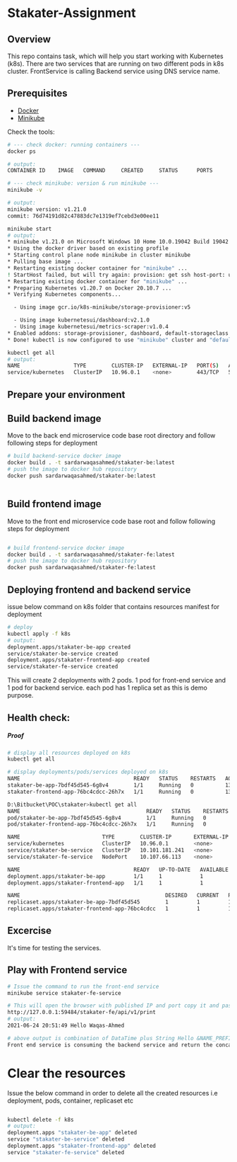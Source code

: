 # Stakater-Assignment
## Overview
This repo contains task, which will help you start working with Kubernetes (k8s). There are two services that are running on two different pods in k8s cluster. FrontService is calling Backend service using DNS service name. 

## Prerequisites
- [Docker](<https://docs.docker.com/>)
- [Minikube](<https://kubernetes.io/docs/tasks/tools/install-minikube/>)


Check the tools:

```bash
# --- check docker: running containers ---
docker ps

# output:
CONTAINER ID	IMAGE	COMMAND		CREATED		STATUS		PORTS		NAMES

# --- check minikube: version & run minikube ---
minikube -v

# output:
minikube version: v1.21.0
commit: 76d74191d82c47883dc7e1319ef7cebd3e00ee11

minikube start
# output:
* minikube v1.21.0 on Microsoft Windows 10 Home 10.0.19042 Build 19042
* Using the docker driver based on existing profile
* Starting control plane node minikube in cluster minikube
* Pulling base image ...
* Restarting existing docker container for "minikube" ...
! StartHost failed, but will try again: provision: get ssh host-port: unable to inspect a not running container to get SSH port
* Restarting existing docker container for "minikube" ...
* Preparing Kubernetes v1.20.7 on Docker 20.10.7 ...
* Verifying Kubernetes components...

  - Using image gcr.io/k8s-minikube/storage-provisioner:v5

  - Using image kubernetesui/dashboard:v2.1.0
  - Using image kubernetesui/metrics-scraper:v1.0.4
* Enabled addons: storage-provisioner, dashboard, default-storageclass
* Done! kubectl is now configured to use "minikube" cluster and "default" namespace by default

kubectl get all
# output:
NAME                 TYPE        CLUSTER-IP   EXTERNAL-IP   PORT(S)   AGE
service/kubernetes   ClusterIP   10.96.0.1    <none>        443/TCP   5d8h

```
## Prepare your environment

## Build backend image
Move to the back end microservice code base root directory and follow following steps for deployment
```bash
# build backend-service docker image
docker build . -t sardarwaqasahmed/stakater-be:latest
# push the image to docker hub repository
docker push sardarwaqasahmed/stakater-be:latest



```
## Build frontend image
Move to the front end microservice code base root and follow following steps for deployment
```bash

# build frontend-service docker image
docker build . -t sardarwaqasahmed/stakater-fe:latest
# push the image to docker hub repository
docker push sardarwaqasahmed/stakater-fe:latest


```

## Deploying frontend and backend service
issue below command on k8s folder that contains resources manifest for deployment
```bash
# deploy
kubectl apply -f k8s
# output:
deployment.apps/stakater-be-app created
service/stakater-be-service created
deployment.apps/stakater-frontend-app created
service/stakater-fe-service created
```

This will create 2 deployments with 2 pods. 1 pod for front-end service and 1 pod for backend service. each pod has 1 replica set as this is demo purpose.
## Health check:

##### Proof

```bash
# display all resources deployed on k8s
kubectl get all

# display deployments/pods/services deployed on k8s
NAME                                    READY   STATUS    RESTARTS   AGE
stakater-be-app-7bdf45d545-6g8v4        1/1     Running   0          13s
stakater-frontend-app-76bc4cdcc-26h7x   1/1     Running   0          13s

D:\Bitbucket\POC\stakater>kubectl get all
NAME                                        READY   STATUS    RESTARTS   AGE
pod/stakater-be-app-7bdf45d545-6g8v4        1/1     Running   0          17s
pod/stakater-frontend-app-76bc4cdcc-26h7x   1/1     Running   0          17s

NAME                          TYPE        CLUSTER-IP       EXTERNAL-IP   PORT(S)          AGE
service/kubernetes            ClusterIP   10.96.0.1        <none>        443/TCP          5d9h
service/stakater-be-service   ClusterIP   10.101.181.241   <none>        8081/TCP         17s
service/stakater-fe-service   NodePort    10.107.66.113    <none>        9091:30035/TCP   17s

NAME                                    READY   UP-TO-DATE   AVAILABLE   AGE
deployment.apps/stakater-be-app         1/1     1            1           17s
deployment.apps/stakater-frontend-app   1/1     1            1           17s

NAME                                              DESIRED   CURRENT   READY   AGE
replicaset.apps/stakater-be-app-7bdf45d545        1         1         1       17s
replicaset.apps/stakater-frontend-app-76bc4cdcc   1         1         1       17s
```



## Excercise

It's time for testing the services.


## Play with Frontend service


```bash
# Issue the command to run the front-end service
minikube service stakater-fe-service

# This will open the browser with published IP and port copy it and paste the below url in browser
http://127.0.0.1:59484/stakater-fe/api/v1/print
# output:
2021-06-24 20:51:49 Hello Waqas-Ahmed

# above output is combination of DataTime plus String Hello &NAME_PREFIX ENV var. The ENV variable is read from stakater-be-app manifest file and pass to stakater-be-app container.
Front end service is consuming the backend service and return the concated response back to the client.


```
# Clear the resources
Issue the below command in order to delete all the created resources i.e deployment, pods, container, replicaset etc
```bash

kubectl delete -f k8s
# output:
deployment.apps "stakater-be-app" deleted
service "stakater-be-service" deleted
deployment.apps "stakater-frontend-app" deleted
service "stakater-fe-service" deleted


```
